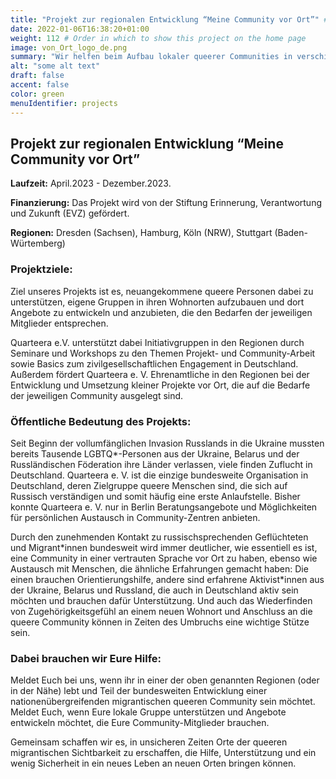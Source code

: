 ```yaml
---
title: "Projekt zur regionalen Entwicklung “Meine Community vor Ort”" # Title of your project
date: 2022-01-06T16:38:20+01:00
weight: 112 # Order in which to show this project on the home page
image: von_Ort_logo_de.png
summary: "Wir helfen beim Aufbau lokaler queerer Communities in verschiedenen Regionen!"
alt: "some alt text"
draft: false
accent: false
color: green
menuIdentifier: projects
---
```


## Projekt zur regionalen Entwicklung “Meine Community vor Ort” 

**Laufzeit:** April.2023 - Dezember.2023.

**Finanzierung:** Das Projekt wird von der Stiftung Erinnerung, Verantwortung und Zukunft (EVZ) gefördert.

**Regionen:** Dresden (Sachsen), Hamburg, Köln (NRW), Stuttgart (Baden-Würtemberg)

### Projektziele:
Ziel unseres Projekts ist es, neuangekommene queere Personen dabei zu unterstützen, eigene Gruppen in ihren Wohnorten aufzubauen und dort Angebote zu entwickeln und anzubieten, die den Bedarfen der jeweiligen Mitglieder entsprechen. 

Quarteera e.V. unterstützt dabei Initiativgruppen in den Regionen durch Seminare und Workshops zu den Themen Projekt- und Community-Arbeit sowie Basics zum zivilgesellschaftlichen Engagement in Deutschland. Außerdem fördert Quarteera e. V. Ehrenamtliche in den Regionen bei der Entwicklung und Umsetzung kleiner Projekte vor Ort, die auf die Bedarfe der jeweiligen Community ausgelegt sind. 

 

### Öffentliche Bedeutung des Projekts: 
Seit Beginn der vollumfänglichen Invasion Russlands in die Ukraine mussten bereits Tausende LGBTQ*-Personen aus der Ukraine, Belarus und der Russländischen Föderation ihre Länder verlassen, viele finden Zuflucht in Deutschland. Quarteera e. V. ist die einzige bundesweite Organisation in Deutschland, deren Zielgruppe queere Menschen sind, die sich auf Russisch verständigen und somit häufig eine erste Anlaufstelle. Bisher konnte Quarteera e. V.  nur in Berlin Beratungsangebote und Möglichkeiten für persönlichen Austausch in Community-Zentren anbieten. 

Durch den zunehmenden Kontakt zu russischsprechenden Geflüchteten und Migrant\*innen bundesweit wird immer deutlicher, wie essentiell es ist, eine Community in einer vertrauten Sprache vor Ort zu haben, ebenso wie Austausch mit Menschen, die ähnliche Erfahrungen gemacht haben: Die einen brauchen Orientierungshilfe, andere sind erfahrene Aktivist*innen aus der Ukraine, Belarus und Russland, die auch in Deutschland aktiv sein möchten und brauchen dafür Unterstützung. Und auch das Wiederfinden von Zugehörigkeitsgefühl an einem neuen Wohnort und Anschluss an die queere Community können in Zeiten des Umbruchs eine wichtige Stütze sein.

### Dabei brauchen wir Eure Hilfe:
Meldet Euch bei uns, wenn ihr in einer der oben genannten Regionen (oder in der Nähe) lebt und Teil der bundesweiten Entwicklung einer nationenübergreifenden migrantischen queeren Community sein möchtet. Meldet Euch, wenn Eure lokale Gruppe unterstützen und Angebote entwickeln möchtet, die Eure Community-Mitglieder brauchen.

Gemeinsam schaffen wir es, in unsicheren Zeiten Orte der queeren migrantischen Sichtbarkeit zu erschaffen, die Hilfe, Unterstützung und ein wenig Sicherheit in ein neues Leben an neuen Orten bringen können.
